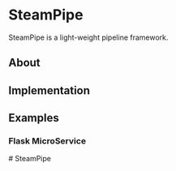 # SteamPipe
SteamPipe is a light-weight pipeline framework. 

## About
## Implementation
## Examples
### Flask MicroService

#   S t e a m P i p e  
 